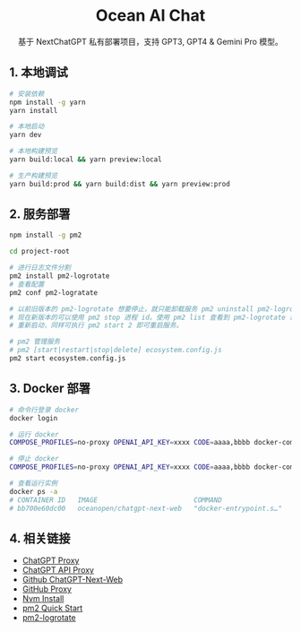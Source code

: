 <div align="center">

<h1 align="center">Ocean AI Chat</h1>

基于 NextChatGPT 私有部署项目，支持 GPT3, GPT4 & Gemini Pro 模型。

</div>

## 1. 本地调试

```bash
# 安装依赖
npm install -g yarn
yarn install

# 本地启动
yarn dev

# 本地构建预览
yarn build:local && yarn preview:local

# 生产构建预览
yarn build:prod && yarn build:dist && yarn preview:prod
```

## 2. 服务部署

```bash
npm install -g pm2

cd project-root

# 进行日志文件分割
pm2 install pm2-logrotate
# 查看配置
pm2 conf pm2-logratate

# 以前旧版本的 pm2-logrotate 想要停止，就只能卸载服务 pm2 uninstall pm2-logrotate。
# 现在新版本的可以使用 pm2 stop 进程 id。使用 pm2 list 查看到 pm2-logrotate 进程 id 为 2，执行 pm2 stop 2 即可停止服务。
# 重新启动，同样可执行 pm2 start 2 即可重启服务。

# pm2 管理服务
# pm2 [start|restart|stop|delete] ecosystem.config.js
pm2 start ecosystem.config.js
```

## 3. Docker 部署

```bash
# 命令行登录 docker
docker login

# 运行 docker
COMPOSE_PROFILES=no-proxy OPENAI_API_KEY=xxxx CODE=aaaa,bbbb docker-compose up -d

# 停止 docker
COMPOSE_PROFILES=no-proxy OPENAI_API_KEY=xxxx CODE=aaaa,bbbb docker-compose stop

# 查看运行实例
docker ps -a
# CONTAINER ID   IMAGE                        COMMAND                   CREATED          STATUS                      PORTS     NAMES
# bb700e60dc00   oceanopen/chatgpt-next-web   "docker-entrypoint.s…"   12 minutes ago   Exited (0) 48 seconds ago             chatgpt-next-web
```

## 4. 相关链接

- [ChatGPT Proxy](https://bewildcard.com/api)
- [ChatGPT API Proxy](https://2233.ai/api)
- [Github ChatGPT-Next-Web](https://github.com/ChatGPTNextWeb/ChatGPT-Next-Web)
- [GitHub Proxy](https://ghgo.xyz/)
- [Nvm Install](https://github.com/nvm-sh/nvm)
- [pm2 Quick Start](https://pm2.keymetrics.io/docs/usage/quick-start/)
- [pm2-logrotate](https://github.com/keymetrics/pm2-logrotate#configure)
